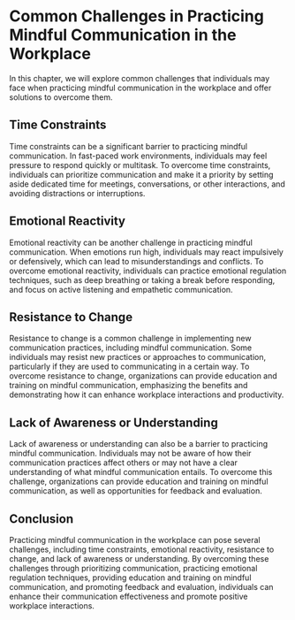 Common Challenges in Practicing Mindful Communication in the Workplace
======================================================================================================================================================

In this chapter, we will explore common challenges that individuals may face when practicing mindful communication in the workplace and offer solutions to overcome them.

Time Constraints
----------------

Time constraints can be a significant barrier to practicing mindful communication. In fast-paced work environments, individuals may feel pressure to respond quickly or multitask. To overcome time constraints, individuals can prioritize communication and make it a priority by setting aside dedicated time for meetings, conversations, or other interactions, and avoiding distractions or interruptions.

Emotional Reactivity
--------------------

Emotional reactivity can be another challenge in practicing mindful communication. When emotions run high, individuals may react impulsively or defensively, which can lead to misunderstandings and conflicts. To overcome emotional reactivity, individuals can practice emotional regulation techniques, such as deep breathing or taking a break before responding, and focus on active listening and empathetic communication.

Resistance to Change
--------------------

Resistance to change is a common challenge in implementing new communication practices, including mindful communication. Some individuals may resist new practices or approaches to communication, particularly if they are used to communicating in a certain way. To overcome resistance to change, organizations can provide education and training on mindful communication, emphasizing the benefits and demonstrating how it can enhance workplace interactions and productivity.

Lack of Awareness or Understanding
----------------------------------

Lack of awareness or understanding can also be a barrier to practicing mindful communication. Individuals may not be aware of how their communication practices affect others or may not have a clear understanding of what mindful communication entails. To overcome this challenge, organizations can provide education and training on mindful communication, as well as opportunities for feedback and evaluation.

Conclusion
----------

Practicing mindful communication in the workplace can pose several challenges, including time constraints, emotional reactivity, resistance to change, and lack of awareness or understanding. By overcoming these challenges through prioritizing communication, practicing emotional regulation techniques, providing education and training on mindful communication, and promoting feedback and evaluation, individuals can enhance their communication effectiveness and promote positive workplace interactions.

